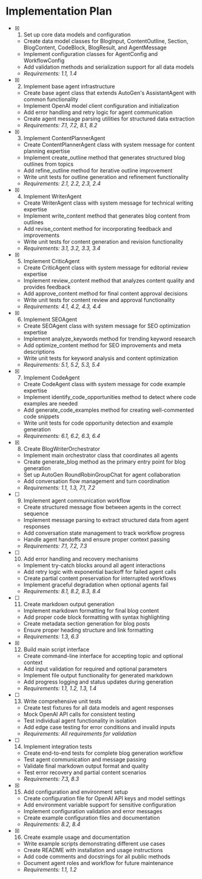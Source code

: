 # Implementation Plan

- [x] 1. Set up core data models and configuration
  - Create data model classes for BlogInput, ContentOutline, Section, BlogContent, CodeBlock, BlogResult, and AgentMessage
  - Implement configuration classes for AgentConfig and WorkflowConfig
  - Add validation methods and serialization support for all data models
  - _Requirements: 1.1, 1.4_

- [x] 2. Implement base agent infrastructure
  - Create base agent class that extends AutoGen's AssistantAgent with common functionality
  - Implement OpenAI model client configuration and initialization
  - Add error handling and retry logic for agent communication
  - Create agent message parsing utilities for structured data extraction
  - _Requirements: 7.1, 7.2, 8.1, 8.2_

- [x] 3. Implement ContentPlannerAgent
  - Create ContentPlannerAgent class with system message for content planning expertise
  - Implement create_outline method that generates structured blog outlines from topics
  - Add refine_outline method for iterative outline improvement
  - Write unit tests for outline generation and refinement functionality
  - _Requirements: 2.1, 2.2, 2.3, 2.4_

- [x] 4. Implement WriterAgent
  - Create WriterAgent class with system message for technical writing expertise
  - Implement write_content method that generates blog content from outlines
  - Add revise_content method for incorporating feedback and improvements
  - Write unit tests for content generation and revision functionality
  - _Requirements: 3.1, 3.2, 3.3, 3.4_

- [x] 5. Implement CriticAgent
  - Create CriticAgent class with system message for editorial review expertise
  - Implement review_content method that analyzes content quality and provides feedback
  - Add approve_content method for final content approval decisions
  - Write unit tests for content review and approval functionality
  - _Requirements: 4.1, 4.2, 4.3, 4.4_

- [x] 6. Implement SEOAgent
  - Create SEOAgent class with system message for SEO optimization expertise
  - Implement analyze_keywords method for trending keyword research
  - Add optimize_content method for SEO improvements and meta descriptions
  - Write unit tests for keyword analysis and content optimization
  - _Requirements: 5.1, 5.2, 5.3, 5.4_

- [x] 7. Implement CodeAgent
  - Create CodeAgent class with system message for code example expertise
  - Implement identify_code_opportunities method to detect where code examples are needed
  - Add generate_code_examples method for creating well-commented code snippets
  - Write unit tests for code opportunity detection and example generation
  - _Requirements: 6.1, 6.2, 6.3, 6.4_

- [x] 8. Create BlogWriterOrchestrator
  - Implement main orchestrator class that coordinates all agents
  - Create generate_blog method as the primary entry point for blog generation
  - Set up AutoGen RoundRobinGroupChat for agent collaboration
  - Add conversation flow management and turn coordination
  - _Requirements: 1.1, 1.3, 7.1, 7.2_

- [ ] 9. Implement agent communication workflow
  - Create structured message flow between agents in the correct sequence
  - Implement message parsing to extract structured data from agent responses
  - Add conversation state management to track workflow progress
  - Handle agent handoffs and ensure proper context passing
  - _Requirements: 7.1, 7.2, 7.3_

- [ ] 10. Add error handling and recovery mechanisms
  - Implement try-catch blocks around all agent interactions
  - Add retry logic with exponential backoff for failed agent calls
  - Create partial content preservation for interrupted workflows
  - Implement graceful degradation when optional agents fail
  - _Requirements: 8.1, 8.2, 8.3, 8.4_

- [ ] 11. Create markdown output generation
  - Implement markdown formatting for final blog content
  - Add proper code block formatting with syntax highlighting
  - Create metadata section generation for blog posts
  - Ensure proper heading structure and link formatting
  - _Requirements: 1.3, 6.3_

- [x] 12. Build main script interface
  - Create command-line interface for accepting topic and optional context
  - Add input validation for required and optional parameters
  - Implement file output functionality for generated markdown
  - Add progress logging and status updates during generation
  - _Requirements: 1.1, 1.2, 1.3, 1.4_

- [ ] 13. Write comprehensive unit tests
  - Create test fixtures for all data models and agent responses
  - Mock OpenAI API calls for consistent testing
  - Test individual agent functionality in isolation
  - Add edge case testing for error conditions and invalid inputs
  - _Requirements: All requirements for validation_

- [ ] 14. Implement integration tests
  - Create end-to-end tests for complete blog generation workflow
  - Test agent communication and message passing
  - Validate final markdown output format and quality
  - Test error recovery and partial content scenarios
  - _Requirements: 7.3, 8.3_

- [x] 15. Add configuration and environment setup
  - Create configuration file for OpenAI API keys and model settings
  - Add environment variable support for sensitive configuration
  - Implement configuration validation and error messages
  - Create example configuration files and documentation
  - _Requirements: 8.2, 8.4_

- [x] 16. Create example usage and documentation
  - Write example scripts demonstrating different use cases
  - Create README with installation and usage instructions
  - Add code comments and docstrings for all public methods
  - Document agent roles and workflow for future maintenance
  - _Requirements: 1.1, 1.2_